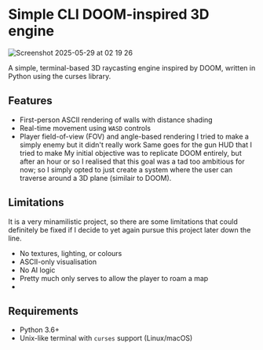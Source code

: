 # Simple CLI DOOM-inspired 3D engine
![Screenshot 2025-05-29 at 02 19 26](https://github.com/user-attachments/assets/79c114f9-7d92-4923-a3e6-c6a3b4889efc)

A simple, terminal-based 3D raycasting engine inspired by DOOM, written in Python using the curses library.
## Features
- First-person ASCII rendering of walls with distance shading
- Real-time movement using `WASD` controls
- Player field-of-view (FOV) and angle-based rendering
I tried to make a simply enemy but it didn't really work
Same goes for the gun HUD that I tried to make
My initial objective was to replicate DOOM entirely, but after an hour or so I realised that this goal was a tad too ambitious for now; so I simply opted to just create a system where the user can traverse around a 3D plane (similair to DOOM).

## Limitations
It is a very minamilistic project, so there are some limitations that could definitely be fixed if I decide to yet again pursue this project later down the line.
- No textures, lighting, or colours
- ASCII-only visualisation
- No AI logic
- Pretty much only serves to allow the player to roam a map
- 
## Requirements
- Python 3.6+
- Unix-like terminal with `curses` support (Linux/macOS)
